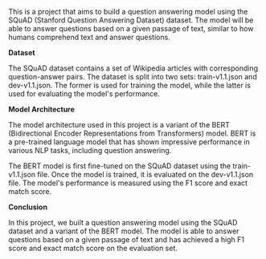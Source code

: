 This is a project that aims to build a question answering model using the SQuAD (Stanford Question Answering Dataset) dataset. The model will be able to answer questions based on a given passage of text, similar to how humans comprehend text and answer questions.

**Dataset**

The SQuAD dataset contains a set of Wikipedia articles with corresponding question-answer pairs. The dataset is split into two sets: train-v1.1.json and dev-v1.1.json. The former is used for training the model, while the latter is used for evaluating the model's performance.

**Model Architecture**

The model architecture used in this project is a variant of the BERT (Bidirectional Encoder Representations from Transformers) model. BERT is a pre-trained language model that has shown impressive performance in various NLP tasks, including question answering.

The BERT model is first fine-tuned on the SQuAD dataset using the train-v1.1.json file. Once the model is trained, it is evaluated on the dev-v1.1.json file. The model's performance is measured using the F1 score and exact match score.

**Conclusion**

In this project, we built a question answering model using the SQuAD dataset and a variant of the BERT model. The model is able to answer questions based on a given passage of text and has achieved a high F1 score and exact match score on the evaluation set.
